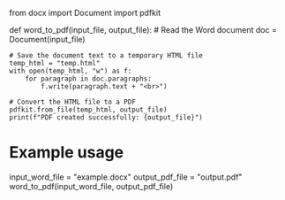 from docx import Document
import pdfkit

def word_to_pdf(input_file, output_file):
    # Read the Word document
    doc = Document(input_file)
    
    # Save the document text to a temporary HTML file
    temp_html = "temp.html"
    with open(temp_html, "w") as f:
        for paragraph in doc.paragraphs:
            f.write(paragraph.text + "<br>")
    
    # Convert the HTML file to a PDF
    pdfkit.from_file(temp_html, output_file)
    print(f"PDF created successfully: {output_file}")

# Example usage
input_word_file = "example.docx"
output_pdf_file = "output.pdf"
word_to_pdf(input_word_file, output_pdf_file)
